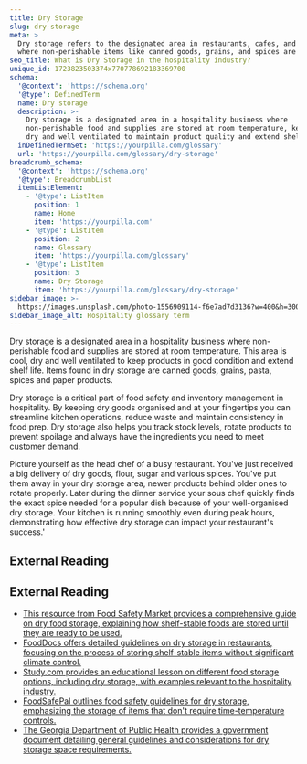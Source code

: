 ```yaml
---
title: Dry Storage
slug: dry-storage
meta: >
  Dry storage refers to the designated area in restaurants, cafes, and bars
  where non-perishable items like canned goods, grains, and spices are stored.
seo_title: What is Dry Storage in the hospitality industry?
unique_id: 1723823503374x770778692183369700
schema:
  '@context': 'https://schema.org'
  '@type': DefinedTerm
  name: Dry storage
  description: >-
    Dry storage is a designated area in a hospitality business where
    non-perishable food and supplies are stored at room temperature, kept cool,
    dry and well ventilated to maintain product quality and extend shelf life.
  inDefinedTermSet: 'https://yourpilla.com/glossary'
  url: 'https://yourpilla.com/glossary/dry-storage'
breadcrumb_schema:
  '@context': 'https://schema.org'
  '@type': BreadcrumbList
  itemListElement:
    - '@type': ListItem
      position: 1
      name: Home
      item: 'https://yourpilla.com'
    - '@type': ListItem
      position: 2
      name: Glossary
      item: 'https://yourpilla.com/glossary'
    - '@type': ListItem
      position: 3
      name: Dry Storage
      item: 'https://yourpilla.com/glossary/dry-storage'
sidebar_image: >-
  https://images.unsplash.com/photo-1556909114-f6e7ad7d3136?w=400&h=300&fit=crop&auto=format
sidebar_image_alt: Hospitality glossary term
---
```


Dry storage is a designated area in a hospitality business where non-perishable food and supplies are stored at room temperature. This area is cool, dry and well ventilated to keep products in good condition and extend shelf life. Items found in dry storage are canned goods, grains, pasta, spices and paper products.

Dry storage is a critical part of food safety and inventory management in hospitality. By keeping dry goods organised and at your fingertips you can streamline kitchen operations, reduce waste and maintain consistency in food prep. Dry storage also helps you track stock levels, rotate products to prevent spoilage and always have the ingredients you need to meet customer demand.

Picture yourself as the head chef of a busy restaurant. You've just received a big delivery of dry goods, flour, sugar and various spices. You've put them away in your dry storage area, newer products behind older ones to rotate properly. Later during the dinner service your sous chef quickly finds the exact spice needed for a popular dish because of your well-organised dry storage. Your kitchen is running smoothly even during peak hours, demonstrating how effective dry storage can impact your restaurant's success.'

## External Reading



## External Reading

*   [This resource from Food Safety Market provides a comprehensive guide on dry food storage, explaining how shelf-stable foods are stored until they are ready to be used.](https://www.foodsafetymarket.com/en-ca/blog/guidelines-for-dry-food-storage)
*   [FoodDocs offers detailed guidelines on dry storage in restaurants, focusing on the process of storing shelf-stable items without significant climate control.](https://www.fooddocs.com/post/restaurant-food-storage-guidelines)
*   [Study.com provides an educational lesson on different food storage options, including dry storage, with examples relevant to the hospitality industry.](https://study.com/academy/lesson/food-beverage-storage-options-dry-refrigerated-frozen.html)
*   [FoodSafePal outlines food safety guidelines for dry storage, emphasizing the storage of items that don't require time-temperature controls.](https://foodsafepal.com/dry-storage/)
*   [The Georgia Department of Public Health provides a government document detailing general guidelines and considerations for dry storage space requirements.](https://dph.georgia.gov/document/document/section-i-dry-storage/download)
